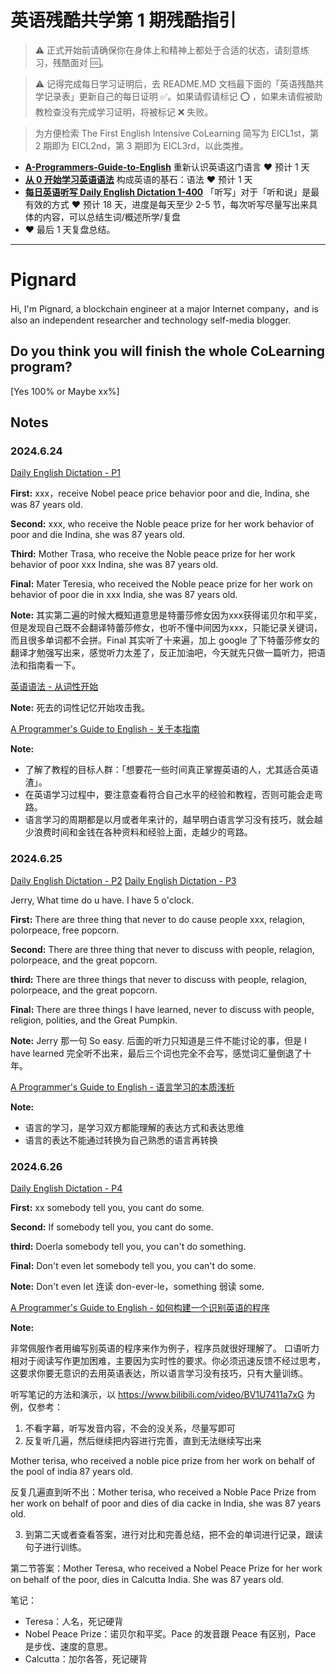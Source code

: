 # 英语残酷共学第 1 期残酷指引

> ⚠️ 正式开始前请确保你在身体上和精神上都处于合适的状态，请刻意练习，残酷面对 🆒。

> ⚠️ 记得完成每日学习证明后，去 README.MD 文档最下面的「英语残酷共学记录表」更新自己的每日证明 ✅。如果请假请标记 ⭕️ ，如果未请假被助教检查没有完成学习证明，将被标记 ❌ 失败。

> 为方便检索 The First English Intensive CoLearning 简写为 EICL1st，第 2 期即为 EICL2nd，第 3 期即为 EICL3rd，以此类推。

- [**A-Programmers-Guide-to-English**](https://github.com/yujiangshui/A-Programmers-Guide-to-English) 重新认识英语这门语言 ❤️ 预计 1 天
- [**从 0 开始学习英语语法**](https://hzpt-inet-club.github.io/english-note/) 构成英语的基石：语法 ❤️ 预计 1 天
- [**每日英语听写 Daily English Dictation 1-400**](https://www.bilibili.com/video/BV1U7411a7xG?p=3&vd_source=bc0666711d2280c24d54945ab9c11146) 「听写」对于「听和说」是最有效的方式 ❤️ 预计 18 天，进度是每天至少 2-5 节，每次听写尽量写出来具体的内容，可以总结生词/概述所学/复盘
- ❤️ 最后 1 天复盘总结。

---

# Pignard
Hi, I'm Pignard, a blockchain engineer at a major Internet company，and is also an independent researcher and technology self-media blogger.

## Do you think you will finish the whole CoLearning program?
[Yes 100% or Maybe xx%]

## Notes
### 2024.6.24
[Daily English Dictation - P1](https://www.bilibili.com/video/BV1U7411a7xG?p=1)

**First:**
xxx，receive Nobel peace price behavior poor and die, Indina, she was 87 years old.

**Second:**
xxx, who receive the Noble peace prize for her work behavior of poor and die Indina, she was 87 years old.

**Third:**
Mother Trasa, who receive the Noble peace prize for her work behavior of poor xxx Indina, she was 87 years old.

**Final:**
Mater Teresia, who received the Noble peace prize for her work on behavior of poor die in xxx India, she was 87 years old.

**Note:**
其实第二遍的时候大概知道意思是特蕾莎修女因为xxx获得诺贝尔和平奖，但是发现自己既不会翻译特蕾莎修女，也听不懂中间因为xxx，只能记录关键词，而且很多单词都不会拼。Final 其实听了十来遍，加上 google 了下特蕾莎修女的翻译才勉强写出来，感觉听力太差了，反正加油吧，今天就先只做一篇听力，把语法和指南看一下。

[英语语法 - 从词性开始](https://hzpt-inet-club.github.io/english-note/guide/grammar.html)

**Note:**
死去的词性记忆开始攻击我。

[A Programmer's Guide to English - 关于本指南](https://a-programmers-guide-to-english.harryyu.me/)

**Note:**

- 了解了教程的目标人群：「想要花一些时间真正掌握英语的人，尤其适合英语渣」。
- 在英语学习过程中，要注意查看符合自己水平的经验和教程，否则可能会走弯路。
- 语言学习的周期都是以月或者年来计的，越早明白语言学习没有技巧，就会越少浪费时间和金钱在各种资料和经验上面，走越少的弯路。

### 2024.6.25

[Daily English Dictation - P2](https://www.bilibili.com/video/BV1U7411a7xG?p=2)
[Daily English Dictation - P3](https://www.bilibili.com/video/BV1U7411a7xG?p=3)

Jerry, What time do u have. I have 5 o'clock.

**First:**
There are three thing that never to do cause people xxx, relagion, polorpeace, free popcorn.

**Second:**
There are three thing that never to discuss with people, relagion, polorpeace, and the great popcorn.

**third:**
There are three things that never to discuss with people, relagion, polorpeace, and the great popcorn.

**Final:**
There are three things I have learned, never to discuss with people, religion, polities, and the Great Pumpkin.

**Note:**
Jerry 那一句 So easy. 后面的听力只知道是三件不能讨论的事，但是 I have learned 完全听不出来，最后三个词也完全不会写，感觉词汇量倒退了十年。

[A Programmer's Guide to English - 语言学习的本质浅析](https://a-programmers-guide-to-english.harryyu.me/essence/)

**Note:**

- 语言的学习，是学习双方都能理解的表达方式和表达思维 
- 语言的表达不能通过转换为自己熟悉的语言再转换

### 2024.6.26


[Daily English Dictation - P4](https://www.bilibili.com/video/BV1U7411a7xG?p=4)

**First:**
xx somebody tell you, you cant do some.

**Second:**
If somebody tell you, you cant do some.

**third:**
Doerla somebody tell you, you can't do something.

**Final:**
Don't even let somebody tell you, you can't do some.

**Note:**
Don't even let 连读 don-ever-le，something 弱读 some.

[A Programmer's Guide to English - 如何构建一个识别英语的程序](https://a-programmers-guide-to-english.harryyu.me/make-a-program/)

**Note:**

非常佩服作者用编写别英语的程序来作为例子，程序员就很好理解了。
口语听力相对于阅读写作更加困难，主要因为实时性的要求。你必须迅速反馈不经过思考，这要求你要无意识的去用英语表达，所以语言学习没有技巧，只有大量训练。


听写笔记的方法和演示，以 https://www.bilibili.com/video/BV1U7411a7xG 为例，仅参考：

1. 不看字幕，听写发音内容，不会的没关系，尽量写即可
2. 反复听几遍，然后继续把内容进行完善，直到无法继续写出来

Mother terisa, who received a noble pice prize from her work on behalf of the pool of india 87 years old.

反复几遍直到听不出：Mother terisa, who received a Noble Pace Prize from her work on behalf of poor and dies of dia cacke in India, she was 87 years old.

3. 到第二天或者查看答案，进行对比和完善总结，把不会的单词进行记录，跟读句子进行训练。

第二节答案：Mother Teresa, who received a Nobel Peace Prize for her work on behalf of the poor, dies in Calcutta India. She was 87 years old.

笔记：

- Teresa：人名，死记硬背
- Nobel Peace Prize：诺贝尔和平奖。Pace 的发音跟 Peace 有区别，Pace 是步伐、速度的意思。
- Calcutta：加尔各答，死记硬背
